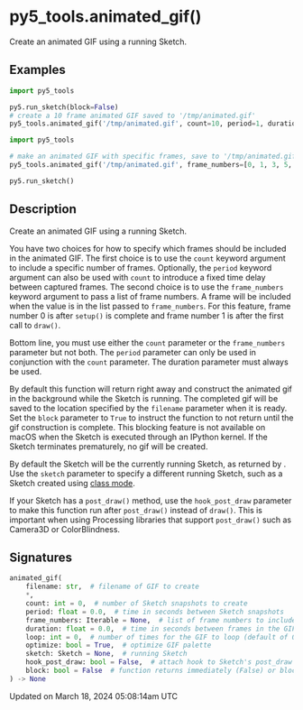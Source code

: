 # py5_tools.animated_gif()

Create an animated GIF using a running Sketch.

## Examples

<div class="example-table">

<div class="example-row"><div class="example-cell-image">

</div><div class="example-cell-code">

```python
import py5_tools

py5.run_sketch(block=False)
# create a 10 frame animated GIF saved to '/tmp/animated.gif'
py5_tools.animated_gif('/tmp/animated.gif', count=10, period=1, duration=0.5)
```

</div></div>

<div class="example-row"><div class="example-cell-image">

</div><div class="example-cell-code">

```python
import py5_tools

# make an animated GIF with specific frames, save to '/tmp/animated.gif'
py5_tools.animated_gif('/tmp/animated.gif', frame_numbers=[0, 1, 3, 5, 13], duration=0.5)

py5.run_sketch()
```

</div></div>

</div>

## Description

Create an animated GIF using a running Sketch.

You have two choices for how to specify which frames should be included in the animated GIF. The first choice is to use the `count` keyword argument to include a specific number of frames. Optionally, the `period` keyword argument can also be used with `count` to introduce a fixed time delay between captured frames. The second choice is to use the `frame_numbers` keyword argument to pass a list of frame numbers. A frame will be included when the [](sketch_frame_count) value is in the list passed to `frame_numbers`. For this feature, frame number 0 is after `setup()` is complete and frame number 1 is after the first call to `draw()`.

Bottom line, you must use either the `count` parameter or the `frame_numbers` parameter but not both. The `period` parameter can only be used in conjunction with the `count` parameter. The duration parameter must always be used.

By default this function will return right away and construct the animated gif in the background while the Sketch is running. The completed gif will be saved to the location specified by the `filename` parameter when it is ready. Set the `block` parameter to `True` to instruct the function to not return until the gif construction is complete. This blocking feature is not available on macOS when the Sketch is executed through an IPython kernel. If the Sketch terminates prematurely, no gif will be created.

By default the Sketch will be the currently running Sketch, as returned by [](py5functions_get_current_sketch). Use the `sketch` parameter to specify a different running Sketch, such as a Sketch created using [class mode](content-py5-modes-class-mode).

If your Sketch has a `post_draw()` method, use the `hook_post_draw` parameter to make this function run after `post_draw()` instead of `draw()`. This is important when using Processing libraries that support `post_draw()` such as Camera3D or ColorBlindness.

## Signatures

```python
animated_gif(
    filename: str,  # filename of GIF to create
    *,
    count: int = 0,  # number of Sketch snapshots to create
    period: float = 0.0,  # time in seconds between Sketch snapshots
    frame_numbers: Iterable = None,  # list of frame numbers to include in animated GIF
    duration: float = 0.0,  # time in seconds between frames in the GIF
    loop: int = 0,  # number of times for the GIF to loop (default of 0 loops indefinitely)
    optimize: bool = True,  # optimize GIF palette
    sketch: Sketch = None,  # running Sketch
    hook_post_draw: bool = False,  # attach hook to Sketch's post_draw method instead of draw
    block: bool = False  # function returns immediately (False) or blocks until function returns (True)
) -> None
```

Updated on March 18, 2024 05:08:14am UTC

